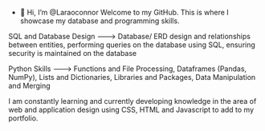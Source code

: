 - 👋 Hi, I’m @Laraoconnor
Welcome to my GitHub.
This is where I showcase my database and programming skills.

SQL and Database Design ---> Database/ ERD design and relationships between entities, performing queries on the database using SQL, ensuring security is maintained on the database 

Python Skills ---> Functions and File Processing, Dataframes (Pandas, NumPy), Lists and Dictionaries, Libraries and Packages, Data Manipulation and Merging

I am constantly learning and currently developing knowledge in the area of web and application design using CSS, HTML and Javascript to add to my portfolio.

